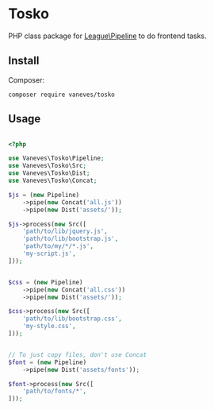 # Tosko

PHP class package for [League\Pipeline](https://pipeline.thephpleague.com/) to do frontend tasks.

## Install

Composer:

```
composer require vaneves/tosko
```

## Usage

```php

<?php

use Vaneves\Tosko\Pipeline;
use Vaneves\Tosko\Src;
use Vaneves\Tosko\Dist;
use Vaneves\Tosko\Concat;

$js = (new Pipeline)
    ->pipe(new Concat('all.js'))
    ->pipe(new Dist('assets/'));

$js->process(new Src([
    'path/to/lib/jquery.js',
    'path/to/lib/bootstrap.js',
    'path/to/my/*/*.js',
    'my-script.js',
]));


$css = (new Pipeline)
    ->pipe(new Concat('all.css'))
    ->pipe(new Dist('assets/'));

$css->process(new Src([
    'path/to/lib/bootstrap.css',
    'my-style.css',
]));


// To just copy files, don't use Concat
$font = (new Pipeline)
    ->pipe(new Dist('assets/fonts'));

$font->process(new Src([
    'path/to/fonts/*',
]));

```